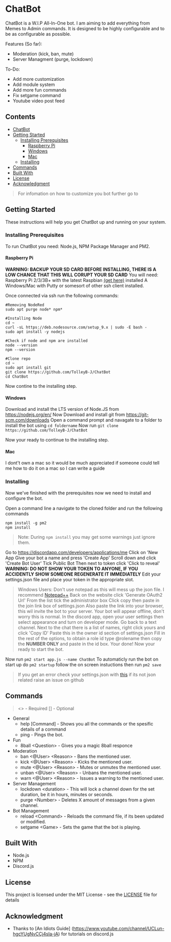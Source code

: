 # ChatBot

ChatBot is a W.I.P All-In-One bot. I am aiming to add everything from Memes to Admin commands. It is designed to be highly configurable and to be as configurable as possible.

Features (So far):
* Moderation (kick, ban, mute)
* Server Managment (purge, lockdown)

To-Do:
* Add more customization
* Add module system
* Add more fun commands
* Fix setgame command
* Youtube video post feed

## Contents
* [ChatBot](https://github.com/TolleyB-J/ChatBot/blob/master/README.md#chatbot)
* [Getting Started](https://github.com/TolleyB-J/ChatBot/blob/master/README.md#getting-started)
  * [Installing Prerequisites](https://github.com/TolleyB-J/ChatBot/blob/master/README.md#installing-prerequisites)
    * [Raspberry Pi](https://github.com/TolleyB-J/ChatBot/blob/master/README.md#raspberry-pi)
    * [Windows](https://github.com/TolleyB-J/ChatBot/blob/master/README.md#windows)
    * [Mac](https://github.com/TolleyB-J/ChatBot/blob/master/README.md#mac)
  * [Installing](https://github.com/TolleyB-J/ChatBot/blob/master/README.md#installing)
* [Commands](https://github.com/TolleyB-J/ChatBot/blob/master/README.md#commands)
* [Built With](https://github.com/TolleyB-J/ChatBot/blob/master/README.md#built-with)
* [License](https://github.com/TolleyB-J/ChatBot/blob/master/README.md#license)
* [Acknowledgment](https://github.com/TolleyB-J/ChatBot/blob/master/README.md#acknowledgment)

> For infomation on how to customize you bot further go to 

## Getting Started

These instructions will help you get ChatBot up and running on your system.

### Installing Prerequisites

To run ChatBot you need: Node.js, NPM Package Manager and PM2.

#### Raspberry Pi

**WARNING: BACKUP YOUR SD CARD BEFORE INSTALLING, THERE IS A LOW CHANCE THAT THIS WILL CORUPT YOUR SD CARD**
You will need:
Raspberry Pi 2/3/3B+ with the latest Raspbian [(get here)](https://www.raspberrypi.org/downloads/) installed
A Windows/Mac with Putty or somesort of other ssh client installed.

Once connected via ssh run the following commands:
```
#Removing NodeRed
sudo apt purge node* npm*

#Installing Node
cd ~
curl -sL https://deb.nodesource.com/setup_9.x | sudo -E bash -
sudo apt install -y nodejs

#Check if node and npm are installed
node --version
npm --version

#Clone repo
cd ~
sudo apt install git
git clone https://github.com/TolleyB-J/ChatBot
cd ChatBot

```
Now contine to the installing step.

#### Windows

Download and install the LTS version of Node.JS from https://nodejs.org/en/
Now Download and install git from https://git-scm.com/downloads
Open a command prompt and navagate to a folder to install the bot using ```cd foldername```
Now run ```git clone https://github.com/TolleyB-J/ChatBot```

Now your ready to continue to the installing step.

#### Mac

I dont't own a mac so it would be much appreciated if someone could tell me how to do it on a mac so I can write a guide

### Installing

Now we've finished with the prerequisites now we need to install and configure the bot.

Open a command line a navigate to the cloned folder and run the following commands
```
npm install -g pm2
npm install
```
> Note: During ```npm install``` you may get some warnings just ignore them.

Go to https://discordapp.com/developers/applications/me
Click on 'New App
Give your bot a name and press 'Create App'
Scroll down and click 'Create Bot User'
Tick Public Bot
Then next to token click 'Click to reveal' **WARNING: DO NOT SHOW YOUR TOKEN TO ANYONE, IF YOU ACCIDENTLY SHOW SOMEONE REGENERATE IT IMMEDIATELY**
Edit your settings.json file and place your token in the appropriate slot.
> Windows Users: Don't use notepad as this will mess up the json file. I recommend [Notepad++](https://notepad-plus-plus.org/)
Back on the website click 'Generate OAuth2 Url'
From the list tick the administrator box
Click copy then paste in the join link box of settings.json
Also paste the link into your browser, this wil invite the bot to your server. Your bot will appear offline, don't worry this is normal.
In the discord app, open your user settings then select appearance and turn on developer mode.
Go back to a text channel.
Next to the chat there is a list of names, right click yours and click 'Copy ID'
Paste this in the owner id section of settings.json
Fill in the rest of the options, to obtain a role id type \@rolename then copy the **NUMBER ONLY** and paste in the id box.
Your done! Now your ready to start the bot.

Now run ```pm2 start app.js --name ChatBot```
To automaticly run the bot on start up do ```pm2 startup``` follow the on screen instuctions then run ```pm2 save```
> If you get an error check your settings.json with [this](http://json.parser.online.fr/) if its not json related raise an issue on github

## Commands

> <> - Required [] - Optional

* General
  * help \[Command\] - Shows you all the commands or the spesific details of a command
  * ping - Pings the bot.
* Fun
  * 8ball <Question\> - Gives you a magic 8ball responce
* Moderation
  * ban <@User\> <Reason\> - Bans the mentioned user.
  * kick <@User\> <Reason\> - Kicks the mentioned user.
  * mute <@User> <Reason\> - Mutes or unmutes the mentioned user.
  * unban <@User\> <Reason\> - Unbans the mentioned user.
  * warn <@User\> <Reason\> - Issues a warning to the mentioned user.
* Server Management
  * lockdown <duration\> - This will lock a channel down for the set duration, be it in hours, minutes or seconds.
  * purge <Number\> - Deletes X amount of messages from a given channel.
* Bot Management
  * reload <Command\> - Reloads the command file, if its been updated or modified.
  * setgame <Game\> - Sets the game that the bot is playing.
  
## Built With

* Node.js
* NPM
* Discord.js

## License

This project is licensed under the MIT License - see the [LICENSE](LICENSE) file for details

## Acknowledgment

* Thanks to [An Idiots Guide] (https://www.youtube.com/channel/UCLun-hgcYUgNvCCj4sIa-jA) for tutorials on discord.js
